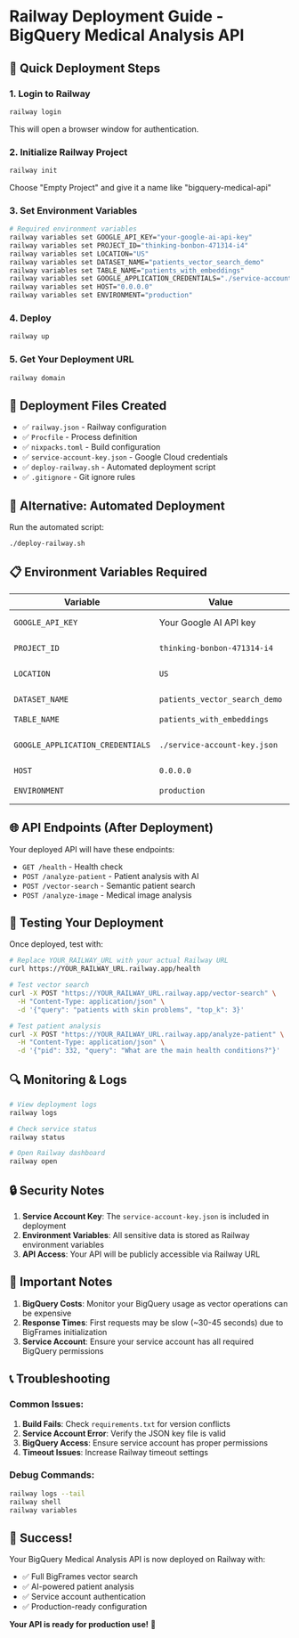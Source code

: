 # Railway Deployment Guide - BigQuery Medical Analysis API

## 🚀 Quick Deployment Steps

### 1. **Login to Railway**
```bash
railway login
```
This will open a browser window for authentication.

### 2. **Initialize Railway Project**
```bash
railway init
```
Choose "Empty Project" and give it a name like "bigquery-medical-api"

### 3. **Set Environment Variables**
```bash
# Required environment variables
railway variables set GOOGLE_API_KEY="your-google-ai-api-key"
railway variables set PROJECT_ID="thinking-bonbon-471314-i4"
railway variables set LOCATION="US"
railway variables set DATASET_NAME="patients_vector_search_demo"
railway variables set TABLE_NAME="patients_with_embeddings"
railway variables set GOOGLE_APPLICATION_CREDENTIALS="./service-account-key.json"
railway variables set HOST="0.0.0.0"
railway variables set ENVIRONMENT="production"
```

### 4. **Deploy**
```bash
railway up
```

### 5. **Get Your Deployment URL**
```bash
railway domain
```

## 📁 **Deployment Files Created**

- ✅ `railway.json` - Railway configuration
- ✅ `Procfile` - Process definition
- ✅ `nixpacks.toml` - Build configuration
- ✅ `service-account-key.json` - Google Cloud credentials
- ✅ `deploy-railway.sh` - Automated deployment script
- ✅ `.gitignore` - Git ignore rules

## 🔧 **Alternative: Automated Deployment**

Run the automated script:
```bash
./deploy-railway.sh
```

## 📋 **Environment Variables Required**

| Variable | Value | Description |
|----------|--------|-------------|
| `GOOGLE_API_KEY` | Your Google AI API key | For Gemini AI analysis |
| `PROJECT_ID` | `thinking-bonbon-471314-i4` | BigQuery project |
| `LOCATION` | `US` | BigQuery location |
| `DATASET_NAME` | `patients_vector_search_demo` | Dataset name |
| `TABLE_NAME` | `patients_with_embeddings` | Table name |
| `GOOGLE_APPLICATION_CREDENTIALS` | `./service-account-key.json` | Service account path |
| `HOST` | `0.0.0.0` | Server host |
| `ENVIRONMENT` | `production` | Environment type |

## 🌐 **API Endpoints (After Deployment)**

Your deployed API will have these endpoints:

- `GET /health` - Health check
- `POST /analyze-patient` - Patient analysis with AI
- `POST /vector-search` - Semantic patient search
- `POST /analyze-image` - Medical image analysis

## 🧪 **Testing Your Deployment**

Once deployed, test with:

```bash
# Replace YOUR_RAILWAY_URL with your actual Railway URL
curl https://YOUR_RAILWAY_URL.railway.app/health

# Test vector search
curl -X POST "https://YOUR_RAILWAY_URL.railway.app/vector-search" \
  -H "Content-Type: application/json" \
  -d '{"query": "patients with skin problems", "top_k": 3}'

# Test patient analysis
curl -X POST "https://YOUR_RAILWAY_URL.railway.app/analyze-patient" \
  -H "Content-Type: application/json" \
  -d '{"pid": 332, "query": "What are the main health conditions?"}'
```

## 🔍 **Monitoring & Logs**

```bash
# View deployment logs
railway logs

# Check service status
railway status

# Open Railway dashboard
railway open
```

## 🔒 **Security Notes**

1. **Service Account Key**: The `service-account-key.json` is included in deployment
2. **Environment Variables**: All sensitive data is stored as Railway environment variables
3. **API Access**: Your API will be publicly accessible via Railway URL

## 🚨 **Important Notes**

1. **BigQuery Costs**: Monitor your BigQuery usage as vector operations can be expensive
2. **Response Times**: First requests may be slow (~30-45 seconds) due to BigFrames initialization
3. **Service Account**: Ensure your service account has all required BigQuery permissions

## 📞 **Troubleshooting**

### Common Issues:

1. **Build Fails**: Check `requirements.txt` for version conflicts
2. **Service Account Error**: Verify the JSON key file is valid
3. **BigQuery Access**: Ensure service account has proper permissions
4. **Timeout Issues**: Increase Railway timeout settings

### Debug Commands:
```bash
railway logs --tail
railway shell
railway variables
```

## 🎉 **Success!**

Your BigQuery Medical Analysis API is now deployed on Railway with:
- ✅ Full BigFrames vector search
- ✅ AI-powered patient analysis  
- ✅ Service account authentication
- ✅ Production-ready configuration

**Your API is ready for production use!** 🚀
